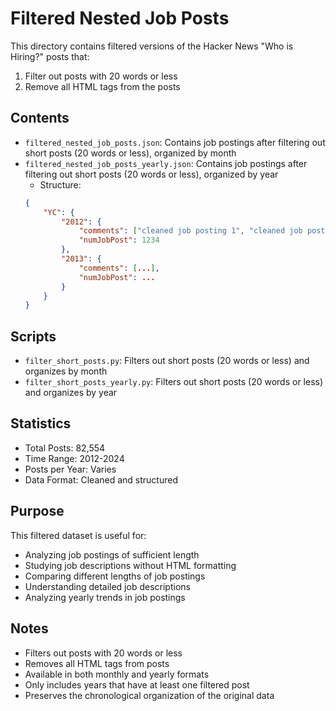 # Filtered Nested Job Posts

This directory contains filtered versions of the Hacker News "Who is Hiring?" posts that:
1. Filter out posts with 20 words or less
2. Remove all HTML tags from the posts

## Contents

- `filtered_nested_job_posts.json`: Contains job postings after filtering out short posts (20 words or less), organized by month
- `filtered_nested_job_posts_yearly.json`: Contains job postings after filtering out short posts (20 words or less), organized by year
  - Structure:
  ```json
  {
      "YC": {
          "2012": {
              "comments": ["cleaned job posting 1", "cleaned job posting 2", ...],
              "numJobPost": 1234
          },
          "2013": {
              "comments": [...],
              "numJobPost": ...
          }
      }
  }
  ```

## Scripts

- `filter_short_posts.py`: Filters out short posts (20 words or less) and organizes by month
- `filter_short_posts_yearly.py`: Filters out short posts (20 words or less) and organizes by year

## Statistics

- Total Posts: 82,554
- Time Range: 2012-2024
- Posts per Year: Varies
- Data Format: Cleaned and structured

## Purpose

This filtered dataset is useful for:
- Analyzing job postings of sufficient length
- Studying job descriptions without HTML formatting
- Comparing different lengths of job postings
- Understanding detailed job descriptions
- Analyzing yearly trends in job postings

## Notes

- Filters out posts with 20 words or less
- Removes all HTML tags from posts
- Available in both monthly and yearly formats
- Only includes years that have at least one filtered post
- Preserves the chronological organization of the original data 
